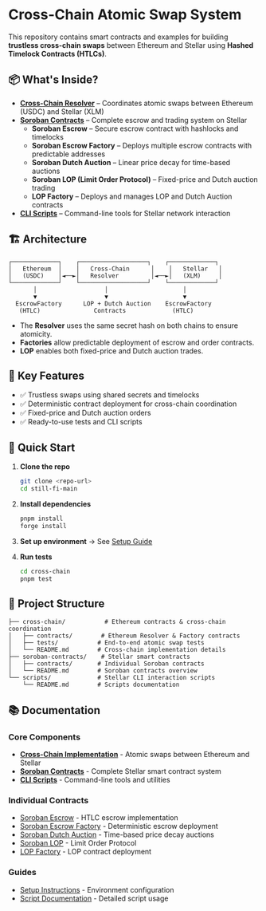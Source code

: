 # Cross-Chain Atomic Swap System

This repository contains smart contracts and examples for building **trustless cross-chain swaps** between Ethereum and Stellar using **Hashed Timelock Contracts (HTLCs)**.

## 📦 What's Inside?

* **[Cross-Chain Resolver](./cross-chain/)** – Coordinates atomic swaps between Ethereum (USDC) and Stellar (XLM)
* **[Soroban Contracts](./soroban-contracts/)** – Complete escrow and trading system on Stellar
  * **Soroban Escrow** – Secure escrow contract with hashlocks and timelocks
  * **Soroban Escrow Factory** – Deploys multiple escrow contracts with predictable addresses
  * **Soroban Dutch Auction** – Linear price decay for time-based auctions
  * **Soroban LOP (Limit Order Protocol)** – Fixed-price and Dutch auction trading
  * **LOP Factory** – Deploys and manages LOP and Dutch Auction contracts
* **[CLI Scripts](./scripts/)** – Command-line tools for Stellar network interaction

## 🏗️ Architecture

```
┌─────────────┐    ┌───────────────────┐    ┌─────────────┐
│   Ethereum  │    │   Cross-Chain      │    │   Stellar   │
│   (USDC)    │◄──►│   Resolver         │◄──►│   (XLM)     │
└─────────────┘    └───────────────────┘    └─────────────┘
       │                   │                     │
       ▼                   ▼                     ▼
  EscrowFactory      LOP + Dutch Auction    EscrowFactory
   (HTLC)               Contracts             (HTLC)
```

* The **Resolver** uses the same secret hash on both chains to ensure atomicity.
* **Factories** allow predictable deployment of escrow and order contracts.
* **LOP** enables both fixed-price and Dutch auction trades.

## 🔑 Key Features

* ✅ Trustless swaps using shared secrets and timelocks
* ✅ Deterministic contract deployment for cross-chain coordination
* ✅ Fixed-price and Dutch auction orders
* ✅ Ready-to-use tests and CLI scripts

## 🚀 Quick Start

1. **Clone the repo**
   ```bash
   git clone <repo-url>
   cd still-fi-main
   ```

2. **Install dependencies**
   ```bash
   pnpm install
   forge install
   ```

3. **Set up environment** → See [Setup Guide](./cross-chain/SETUP.md)

4. **Run tests**
   ```bash
   cd cross-chain
   pnpm test
   ```

## 📁 Project Structure

```
├── cross-chain/           # Ethereum contracts & cross-chain coordination
│   ├── contracts/        # Ethereum Resolver & Factory contracts
│   ├── tests/           # End-to-end atomic swap tests
│   └── README.md        # Cross-chain implementation details
├── soroban-contracts/    # Stellar smart contracts
│   ├── contracts/       # Individual Soroban contracts
│   └── README.md        # Soroban contracts overview
└── scripts/             # Stellar CLI interaction scripts
    └── README.md        # Scripts documentation
```

## 📚 Documentation

### Core Components
* **[Cross-Chain Implementation](./cross-chain/README.md)** - Atomic swaps between Ethereum and Stellar
* **[Soroban Contracts](./soroban-contracts/README.md)** - Complete Stellar smart contract system
* **[CLI Scripts](./scripts/README.md)** - Command-line tools and utilities

### Individual Contracts
* [Soroban Escrow](./soroban-contracts/contracts/soroban-escrow/README.md) - HTLC escrow implementation
* [Soroban Escrow Factory](./soroban-contracts/contracts/soroban-escrow-factory/README.md) - Deterministic escrow deployment
* [Soroban Dutch Auction](./soroban-contracts/contracts/soroban-dutch-auction/README.md) - Time-based price decay auctions
* [Soroban LOP](./soroban-contracts/contracts/soroban-lop/README.md) - Limit Order Protocol
* [LOP Factory](./soroban-contracts/contracts/soroban-lop-factory/README.md) - LOP contract deployment

### Guides
* [Setup Instructions](./cross-chain/SETUP.md) - Environment configuration
* [Script Documentation](./cross-chain/SCRIPTS.md) - Detailed script usage


